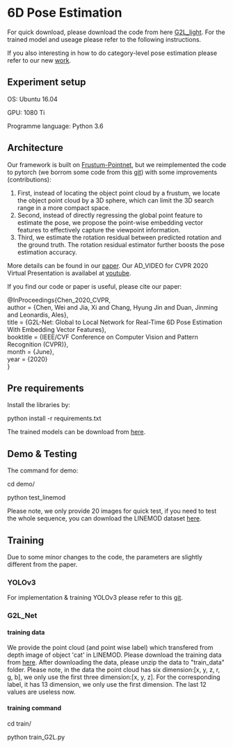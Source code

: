 # 6D Pose Estimation
For quick download, please download the code from here [G2L_light](https://github.com/DC1991/G2L_light). For the trained model and useage please refer to the following instructions.

If you also interesting in how to do category-level pose estimation please refer to our new [work](https://github.com/DC1991/FS-Net).

## Experiment setup

OS: Ubuntu 16.04

GPU: 1080 Ti

Programme language: Python 3.6


## Architecture
Our framework is built on [Frustum-Pointnet](https://github.com/charlesq34/frustum-pointnets), but we reimplemented the code to pytorch (we borrom some code from this [git](https://github.com/fxia22/pointnet.pytorch)) with some improvements (contributions):   
1. First, instead of locating the object point cloud by a frustum, we locate the object point cloud by a 3D sphere, which can limit the 3D search range in a more compact space.   
2. Second, instead of directly regressing the global point feature to estimate the pose, we propose the point-wise embedding vector features to effectively capture the viewpoint information.  
3. Third, we estimate the rotation residual between predicted rotation and the ground truth. The rotation residual estimator further boosts the pose estimation accuracy.

More details can be found in our [paper](http://openaccess.thecvf.com/content_CVPR_2020/papers/Chen_G2L-Net_Global_to_Local_Network_for_Real-Time_6D_Pose_Estimation_CVPR_2020_paper.pdf). Our AD_VIDEO for CVPR 2020 Virtual Presentation is availabel at [youtube](https://www.youtube.com/watch?v=a5JWe6mOAEs).

If you find our code or paper is useful, please cite our paper:


@InProceedings{Chen_2020_CVPR,<br>
author = {Chen, Wei and Jia, Xi and Chang, Hyung Jin and Duan, Jinming and Leonardis, Ales},<br>
title = {G2L-Net: Global to Local Network for Real-Time 6D Pose Estimation With Embedding Vector Features},<br>
booktitle = {IEEE/CVF Conference on Computer Vision and Pattern Recognition (CVPR)},<br>
month = {June},<br>
year = {2020}<br>
}<br>


## Pre requirements
Install the libraries by:

python install -r requirements.txt

The trained models can be download from [here](https://drive.google.com/open?id=1aOyaUf07-UZRIDvdX3XJglhrnVq8qbzu).

## Demo & Testing
The command for demo:

cd demo/

python test_linemod

Please note, we only provide 20 images for quick test, if you need to test the whole sequence, you can download the LINEMOD dataset [here](http://ptak.felk.cvut.cz/6DB/public/bop_datasets/lm_test_all.zip).

## Training

Due to some minor changes to the code, the parameters are slightly different from the paper.

### YOLOv3
For implementation & training YOLOv3 please refer to this [git](https://github.com/ultralytics/yolov3).

### G2L_Net

#### training data
We provide the point cloud (and point wise label) which transfered from depth image of object 'cat' in LINEMOD. Please download the training data from [here](https://drive.google.com/drive/folders/194BceEL-YV6MXW9v0iE8uau_ZzFvN2RL?usp=sharing). After downloading the data, please unzip the data to "train_data" folder. Please note, in the data the point cloud has six dimension:[x, y, z, r, g, b], we only use the first three dimension:[x, y, z]. For the corresponding label, it has 13 dimension, we only use the first dimension. The last 12 values are useless now. 

#### training command
cd train/

python train_G2L.py




